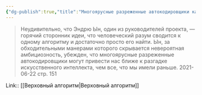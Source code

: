 ```yaml
---
{"dg-publish":true,"title":"Многоярусные разреженные автокодировщики как AGI","tags":["quotes"],"date":"2021-06-22T20:54:00+04:00","modified_at":"2023-01-08T21:06:08+04:00","permalink":"/quotes/202106222054/","dgHomeLink":false,"dgPassFrontmatter":true}
---
```



> Неудивительно, что Эндрю Ын, один из руководителей проекта, — горячий сторонник идеи, что человеческий разум сводится к одному алгоритму и достаточно просто его найти. Ын, за обходительными манерами которого скрывается невероятная амбициозность, убежден, что многоярусные разреженные автокодировщики могут привести нас ближе к разгадке искусственного интеллекта, чем все, что мы имели раньше.
	2021-06-22 стр. 151

Link:: [[Верховный алгоритм|Верховный алгоритм]]
